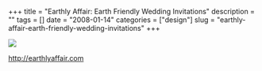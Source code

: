 +++
title = "Earthly Affair: Earth Friendly Wedding Invitations"
description = ""
tags = []
date = "2008-01-14"
categories = ["design"]
slug = "earthly-affair-earth-friendly-wedding-invitations"
+++


 

  <div id="screens-thumbs" class="clearfix">
    <div class="txt-center" id="design-submission"><a href="http://earthlyaffair.com/"><img id='bluga-thumbnail-1138' class='bluga-thumbnail large' src='//media.konigi.com/bluga/
wt47f2822a6acb6_0.jpg'/></a></div>  
  </div>   
<p><a href="http://earthlyaffair.com/">http://earthlyaffair.com</a></p>




